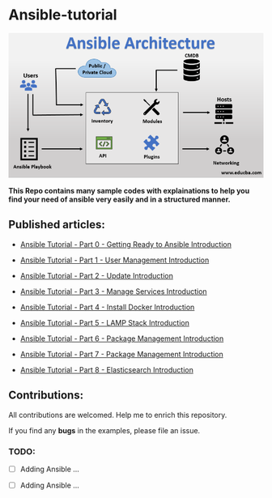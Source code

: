 # Ansible-tutorial

<p align="center">
 <img alt="Ansible Logo" src="image/ansible-architecture.png">
</p>

**This Repo contains many sample codes with explainations to help you find your need of ansible very easily and in a structured manner.**

## Published articles:

 - [Ansible Tutorial - Part 0 - Getting Ready to Ansible Introduction]()

 - [Ansible Tutorial - Part 1 - User Management Introduction]()

 - [Ansible Tutorial - Part 2 - Update Introduction]()
 
 - [Ansible Tutorial - Part 3 - Manage Services Introduction]()

 - [Ansible Tutorial - Part 4 - Install Docker Introduction]()
 
 - [Ansible Tutorial - Part 5 - LAMP Stack Introduction]()

 - [Ansible Tutorial - Part 6 - Package Management Introduction]()

 - [Ansible Tutorial - Part 7 - Package Management Introduction]()

 - [Ansible Tutorial - Part 8 - Elasticsearch Introduction]()


## Contributions:

All contributions are welcomed. Help me to enrich this repository.

If you find any **bugs** in the examples, please file an issue.

### TODO:

 - [ ] Adding Ansible ...
 - [ ] Adding Ansible ...


